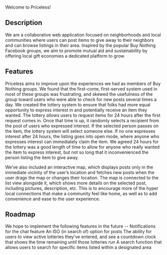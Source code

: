 Welcome to Priceless! 

## Description 

We are a collaborative web application focused on neighborhoods and local communities where users can post items to give away to their neighbors and can browse listings in their area. Inspired by the popular Buy Nothing Facebook groups, we aim to promote mutual aid and sustainability by offering local gift economies a dedicated platform to grow.

## Features   

Priceless aims to improve upon the experiences we had as members of Buy Nothing groups. We found that the first-come, first-served system used in most of these groups was frustrating, and skewed the usefulness of the group toward users who were able to check for new posts several times a day. We created the lottery system to ensure that folks had more equal opportunity to express interest in and potentially receive an item they wanted. The lottery allows users to request items for 24 hours after the first request comes in. Once that time is up, it randomly selects a recipient from the pool of users who expressed interest. If the selected person passes on the item, the lottery system will select someone else. If no one expresses interest after 24 hours, the listing goes into open mode, where anyone who expresses interest can immediately claim the item. We agreed 24 hours for the lottery was a good length of time to allow for anyone who really wanted the item to express interest, but not so long that it inconvenienced the person listing the item to give away. 

We’ve also included an interactive map, which displays posts only in the immediate vicinity of the user’s location and fetches new posts when the user drags the map or changes their location. The map is connected to the list view alongside it, which shows more details on the selected post, including pictures, description, etc. This is to encourage more of the hyper local connections that make a community feel like home, as well as to add convenience and ease to the user experience. 


## Roadmap

We hope to implement the following features in the future -- 
Notifications for the chat feature 
An ISO (in search of) option for posts
The ability for users to view active lotteries they’ve entered, and see a countdown clock that shows the time remaining until those lotteries run 
A search function that allows users to search for specific items listed within a designated area 
